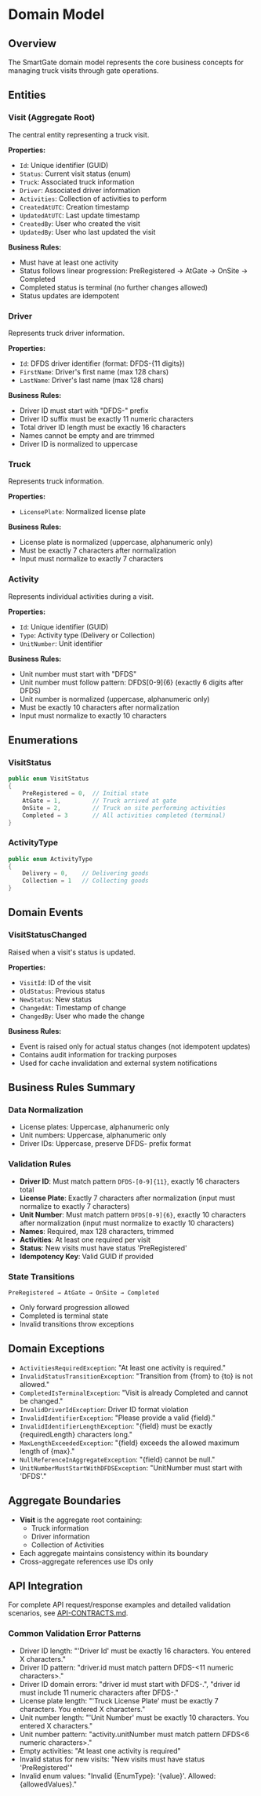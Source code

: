 # Domain Model

## Overview
The SmartGate domain model represents the core business concepts for managing truck visits through gate operations.

## Entities

### Visit (Aggregate Root)
The central entity representing a truck visit.

**Properties:**
- `Id`: Unique identifier (GUID)
- `Status`: Current visit status (enum)
- `Truck`: Associated truck information
- `Driver`: Associated driver information
- `Activities`: Collection of activities to perform
- `CreatedAtUTC`: Creation timestamp
- `UpdatedAtUTC`: Last update timestamp
- `CreatedBy`: User who created the visit
- `UpdatedBy`: User who last updated the visit

**Business Rules:**
- Must have at least one activity
- Status follows linear progression: PreRegistered → AtGate → OnSite → Completed
- Completed status is terminal (no further changes allowed)
- Status updates are idempotent

### Driver
Represents truck driver information.

**Properties:**
- `Id`: DFDS driver identifier (format: DFDS-{11 digits})
- `FirstName`: Driver's first name (max 128 chars)
- `LastName`: Driver's last name (max 128 chars)

**Business Rules:**
- Driver ID must start with "DFDS-" prefix
- Driver ID suffix must be exactly 11 numeric characters
- Total driver ID length must be exactly 16 characters
- Names cannot be empty and are trimmed
- Driver ID is normalized to uppercase

### Truck
Represents truck information.

**Properties:**
- `LicensePlate`: Normalized license plate

**Business Rules:**
- License plate is normalized (uppercase, alphanumeric only)
- Must be exactly 7 characters after normalization
- Input must normalize to exactly 7 characters

### Activity
Represents individual activities during a visit.

**Properties:**
- `Id`: Unique identifier (GUID)
- `Type`: Activity type (Delivery or Collection)
- `UnitNumber`: Unit identifier

**Business Rules:**
- Unit number must start with "DFDS"
- Unit number must follow pattern: DFDS[0-9]{6} (exactly 6 digits after DFDS)
- Unit number is normalized (uppercase, alphanumeric only)
- Must be exactly 10 characters after normalization
- Input must normalize to exactly 10 characters

## Enumerations

### VisitStatus
```csharp
public enum VisitStatus
{
    PreRegistered = 0,  // Initial state
    AtGate = 1,         // Truck arrived at gate
    OnSite = 2,         // Truck on site performing activities
    Completed = 3       // All activities completed (terminal)
}
```

### ActivityType
```csharp
public enum ActivityType
{
    Delivery = 0,    // Delivering goods
    Collection = 1   // Collecting goods
}
```

## Domain Events

### VisitStatusChanged
Raised when a visit's status is updated.

**Properties:**
- `VisitId`: ID of the visit
- `OldStatus`: Previous status
- `NewStatus`: New status
- `ChangedAt`: Timestamp of change
- `ChangedBy`: User who made the change

**Business Rules:**
- Event is raised only for actual status changes (not idempotent updates)
- Contains audit information for tracking purposes
- Used for cache invalidation and external system notifications

## Business Rules Summary

### Data Normalization
- License plates: Uppercase, alphanumeric only
- Unit numbers: Uppercase, alphanumeric only
- Driver IDs: Uppercase, preserve DFDS- prefix format

### Validation Rules
- **Driver ID**: Must match pattern `DFDS-[0-9]{11}`, exactly 16 characters total
- **License Plate**: Exactly 7 characters after normalization (input must normalize to exactly 7 characters)
- **Unit Number**: Must match pattern `DFDS[0-9]{6}`, exactly 10 characters after normalization (input must normalize to exactly 10 characters)
- **Names**: Required, max 128 characters, trimmed
- **Activities**: At least one required per visit
- **Status**: New visits must have status 'PreRegistered'
- **Idempotency Key**: Valid GUID if provided

### State Transitions
```
PreRegistered → AtGate → OnSite → Completed
```
- Only forward progression allowed
- Completed is terminal state
- Invalid transitions throw exceptions

## Domain Exceptions

- `ActivitiesRequiredException`: "At least one activity is required."
- `InvalidStatusTransitionException`: "Transition from {from} to {to} is not allowed."
- `CompletedIsTerminalException`: "Visit is already Completed and cannot be changed."
- `InvalidDriverIdException`: Driver ID format violation
- `InvalidIdentifierException`: "Please provide a valid {field}."
- `InvalidIdentifierLengthException`: "{field} must be exactly {requiredLength} characters long."
- `MaxLengthExceededException`: "{field} exceeds the allowed maximum length of {max}."
- `NullReferenceInAggregateException`: "{field} cannot be null."
- `UnitNumberMustStartWithDFDSException`: "UnitNumber must start with 'DFDS'."

## Aggregate Boundaries
- **Visit** is the aggregate root containing:
  - Truck information
  - Driver information
  - Collection of Activities
- Each aggregate maintains consistency within its boundary
- Cross-aggregate references use IDs only

## API Integration

For complete API request/response examples and detailed validation scenarios, see [API-CONTRACTS.md](../API-CONTRACTS.md).

### Common Validation Error Patterns
- Driver ID length: "'Driver Id' must be exactly 16 characters. You entered X characters."
- Driver ID pattern: "driver.id must match pattern DFDS-<11 numeric characters>."
- Driver ID domain errors: "driver id must start with DFDS-.", "driver id must include 11 numeric characters after DFDS-."
- License plate length: "'Truck License Plate' must be exactly 7 characters. You entered X characters."
- Unit number length: "'Unit Number' must be exactly 10 characters. You entered X characters."
- Unit number pattern: "activity.unitNumber must match pattern DFDS<6 numeric characters>."
- Empty activities: "At least one activity is required"
- Invalid status for new visits: "New visits must have status 'PreRegistered'"
- Invalid enum values: "Invalid {EnumType}: '{value}'. Allowed: {allowedValues}."